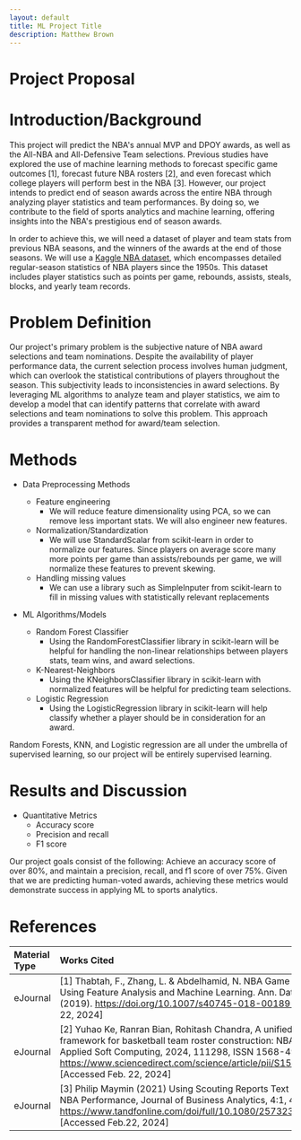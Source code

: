 ```yaml
---
layout: default
title: ML Project Title
description: Matthew Brown
---
```


# Project Proposal

# Introduction/Background

This project will predict the NBA's annual MVP and DPOY awards, as well as the All-NBA and All-Defensive Team selections. Previous studies have explored the use of machine learning methods to forecast specific game outcomes [1], forecast future NBA rosters [2], and even forecast which college players will perform best in the NBA [3]. However, our project intends to predict end of season awards across the entire NBA through analyzing player statistics and team performances. By doing so, we contribute to the field of sports analytics and machine learning, offering insights into the NBA's prestigious end of season awards.

In order to achieve this, we will need a dataset of player and team stats from previous NBA seasons, and the winners of the awards at the end of those seasons. We will use a [Kaggle NBA dataset](https://www.kaggle.com/datasets/sumitrodatta/nba-aba-baa-stats/data), which encompasses detailed regular-season statistics of NBA players since the 1950s. This dataset includes player statistics such as points per game, rebounds, assists, steals, blocks, and yearly team records.

# Problem Definition
Our project's primary problem is the subjective nature of NBA award selections and team nominations. Despite the availability of player performance data, the current selection process involves human judgment, which can overlook the statistical contributions of players throughout the season. This subjectivity leads to inconsistencies in award selections.
By leveraging ML algorithms to analyze team and player statistics, we aim to develop a model that can identify patterns that correlate with award selections and team nominations to solve this problem. This approach provides a transparent method for award/team selection.


# Methods

- Data Preprocessing Methods
    - Feature engineering
        - We will reduce feature dimensionality using PCA, so we can remove less important stats. We will also engineer new features.
    - Normalization/Standardization
        - We will use StandardScalar from scikit-learn in order to normalize our features. Since players on average score many more points per game than assists/rebounds per game, we will normalize these features to prevent skewing.
    - Handling missing values
        - We can use a library such as SimpleInputer from scikit-learn to fill in missing values with statistically relevant replacements

- ML Algorithms/Models
    - Random Forest Classifier
        - Using the RandomForestClassifier library in scikit-learn will be helpful for handling the non-linear relationships between players stats, team wins, and award selections.
    - K-Nearest-Neighbors
        - Using the KNeighborsClassifier library in scikit-learn with normalized features will be helpful for predicting team selections.
    - Logistic Regression
        - Using the LogisticRegression library in scikit-learn will help classify whether a player should be in consideration for an award.

Random Forests, KNN, and Logistic regression are all under the umbrella of supervised learning, so our project will be entirely supervised learning.

# Results and Discussion

- Quantitative Metrics
    - Accuracy score
    - Precision and recall
    - F1 score

Our project goals consist of the following: Achieve an accuracy score of over 80%, and maintain a precision, recall, and f1 score of over 75%. Given that we are predicting human-voted awards, achieving these metrics would demonstrate success in applying ML to sports analytics.

# References

| Material Type        | Works Cited           |
|:-------------|:------------------|
| eJournal          | [1] Thabtah, F., Zhang, L. & Abdelhamid, N. NBA Game Result Prediction Using Feature Analysis and Machine Learning. Ann. Data. Sci. 6, 103–116 (2019). https://doi.org/10.1007/s40745-018-00189-x [Accessed Feb. 22, 2024] |
| eJournal | [2] Yuhao Ke, Ranran Bian, Rohitash Chandra, A unified machine learning framework for basketball team roster construction: NBA and WNBA, Applied Soft Computing, 2024, 111298, ISSN 1568-4946, https://www.sciencedirect.com/science/article/pii/S1568494624000723 [Accessed Feb. 22, 2024]   |
| eJournal          | [3] Philip Maymin (2021) Using Scouting Reports Text To Predict NCAA → NBA Performance, Journal of Business Analytics, 4:1, 40-54, DOI: https://www.tandfonline.com/doi/full/10.1080/2573234X.2021.1873077 [Accessed Feb.22, 2024]      |








